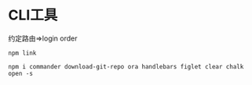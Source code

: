 # CLI工具

约定路由=>login order

```shell
npm link
```

```shell
npm i commander download-git-repo ora handlebars figlet clear chalk open -s
```